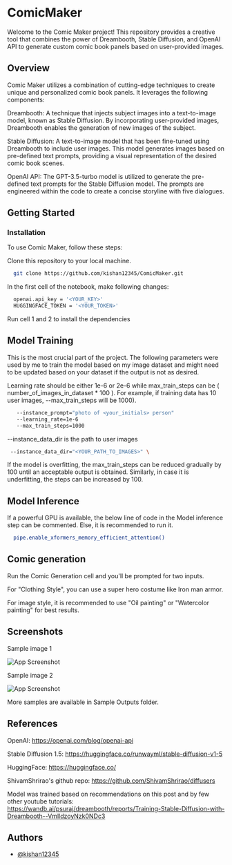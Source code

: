 # ComicMaker

Welcome to the Comic Maker project! This repository provides a creative tool that combines the power of Dreambooth, Stable Diffusion, and OpenAI API to generate custom comic book panels based on user-provided images.


## Overview

Comic Maker utilizes a combination of cutting-edge techniques to create unique and personalized comic book panels. It leverages the following components:

Dreambooth: A technique that injects subject images into a text-to-image model, known as Stable Diffusion. By incorporating user-provided images, Dreambooth enables the generation of new images of the subject.

Stable Diffusion: A text-to-image model that has been fine-tuned using Dreambooth to include user images. This model generates images based on pre-defined text prompts, providing a visual representation of the desired comic book scenes.

OpenAI API: The GPT-3.5-turbo model is utilized to generate the pre-defined text prompts for the Stable Diffusion model. The prompts are engineered within the code to create a concise storyline with five dialogues.


## Getting Started

### Installation

To use Comic Maker, follow these steps:

Clone this repository to your local machine.

```bash
  git clone https://github.com/kishan12345/ComicMaker.git
```
In the first cell of the notebook, make following changes: 
```bash
  openai.api_key = '<YOUR_KEY>'
  HUGGINGFACE_TOKEN = '<YOUR_TOKEN>'
```
       
Run cell 1 and 2 to install the dependencies

## Model Training

This is the most crucial part of the project. The following parameters were used by me to train the model based on my image dataset and might need to be updated based on your dataset if the output is not as desired.

Learning rate should be either 1e-6 or 2e-6 while max_train_steps can be ( number_of_images_in_dataset * 100 ). For example, if training data has 10 user images, --max_train_steps will be 1000).

```bash
   --instance_prompt="photo of <your_initials> person" 
   --learning_rate=1e-6 
   --max_train_steps=1000
```
--instance_data_dir is the path to user images

  ```bash
   --instance_data_dir="<YOUR_PATH_TO_IMAGES>" \
```
If the model is overfitting, the max_train_steps can be reduced gradually by 100 until an acceptable output is obtained. Similarly, in case it is underfitting, the steps can be increased by 100.

## Model Inference

If a powerful GPU is available, the below line of code in the Model inference step can be commented. Else, it is recommended to run it.

```bash 
  pipe.enable_xformers_memory_efficient_attention()
```

## Comic generation

Run the Comic Generation cell and you'll be prompted for two inputs.

For "Clothing Style", you can use a super hero costume like Iron man armor.

For image style, it is recommended to use "Oil painting" or "Watercolor painting" for best results.


## Screenshots

Sample image 1

![App Screenshot](https://i.imgur.com/wzJ8gcL.jpg)

Sample image 2

![App Screenshot](https://i.imgur.com/aACPtaG.jpg)

More samples are available in Sample Outputs folder.


## References

OpenAI: https://openai.com/blog/openai-api

Stable Diffusion 1.5: https://huggingface.co/runwayml/stable-diffusion-v1-5

HuggingFace: https://huggingface.co/

ShivamShrirao's github repo: https://github.com/ShivamShrirao/diffusers

Model was trained based on recommendations on this post and by few other youtube tutorials: https://wandb.ai/psuraj/dreambooth/reports/Training-Stable-Diffusion-with-Dreambooth--VmlldzoyNzk0NDc3


## Authors

- [@kishan12345](https://github.com/kishan12345)
